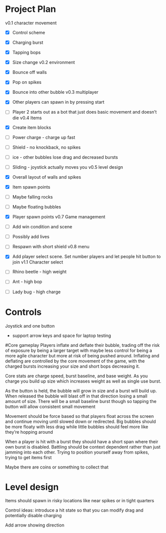 # Project Plan

v0.1 character movement
- [x] Control scheme
- [x] Charging burst
- [x] Tapping bops
- [x] Size change
v0.2 environment 
- [x] Bounce off walls
- [x] Pop on spikes
- [x] Bounce into other bubble
v0.3 multiplayer
- [x] Other players can spawn in by pressing start
- [ ] Player 2 starts out as a bot that just does basic movement and doesn’t die
v0.4 Items
- [x] Create item blocks
- [ ] Power charge - charge up fast
- [ ] Shield - no knockback, no spikes
- [ ] ice - other bubbles lose drag and decreased bursts
- [ ] Sliding - joystick actually moves you
v0.5 level design
- [x] Overall layout of walls and spikes
- [x] Item spawn points
- [ ] Maybe falling rocks
- [ ] Maybe floating bubbles
- [x] Player spawn points
v0.7 Game management 
- [ ] Add win condition and scene
- [ ] Possibly add lives
- [ ] Respawn with short shield
v0.8 menu
- [x] Add player select scene. Set number players and let people hit button to join
v1.1 Character select
- [ ] Rhino beetle - high weight
- [ ] Ant - high bop
- [ ] Lady bug - high charge


# Controls
Joystick and one button
- support arrow keys and space for laptop testing

#Core gameplay
Players inflate and deflate their bubble, trading off the risk of exposure by being a larger target with maybe less control for being a more agile character but more at risk of being pushed around. Inflating and deflating are controlled by the core movement of the game, with the charged bursts increasing your size and short bops decreasing it.

Core stats are charge speed, burst baseline, and base weight. As you charge you build up size which increases weight as well as single use burst.

As the button is held, the bubble will grow in size and a burst will build up. When released the bubble will blast off in that direction losing a small amount of size. There will be a small baseline burst though so tapping the button will allow consistent small movement

Movement should be force based so that players float across the screen and continue moving until slowed down or redirected. Big bubbles should be more floaty with less drag while little bubbles should feel more like they’re hopping around

When a player is hit with a burst they should have a short span where their own burst is disabled. Battling should be context dependent rather than just jamming into each other. Trying to position yourself away from spikes, trying to get items first

Maybe there are coins or something to collect that

# Level design
Items should spawn in risky locations like near spikes or in tight quarters


Control ideas:
introduce a hit state so that you can modify drag and potentially disable charging

Add arrow showing direction